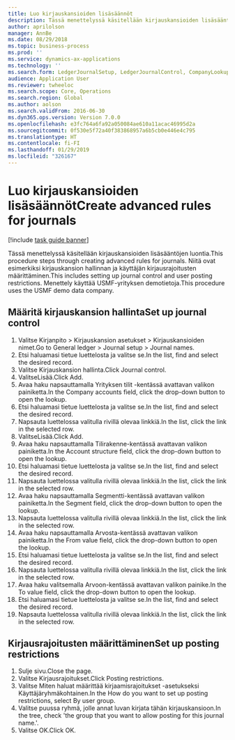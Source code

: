 ```yaml
---
title: Luo kirjauskansioiden lisäsäännöt
description: Tässä menettelyssä käsitellään kirjauskansioiden lisäsääntöjen luontia.
author: aprilolson
manager: AnnBe
ms.date: 08/29/2018
ms.topic: business-process
ms.prod: ''
ms.service: dynamics-ax-applications
ms.technology: ''
ms.search.form: LedgerJournalSetup, LedgerJournalControl, CompanyLookup, LedgerJournalPostControl
audience: Application User
ms.reviewer: twheeloc
ms.search.scope: Core, Operations
ms.search.region: Global
ms.author: aolson
ms.search.validFrom: 2016-06-30
ms.dyn365.ops.version: Version 7.0.0
ms.openlocfilehash: e3fc764a6fa92a050084ae610a11acac46995d2a
ms.sourcegitcommit: 0f530e5f72a40f383868957a6b5cb0e446e4c795
ms.translationtype: HT
ms.contentlocale: fi-FI
ms.lasthandoff: 01/29/2019
ms.locfileid: "326167"
---
```

# <a name="create-advanced-rules-for-journals"></a><span data-ttu-id="43efc-103">Luo kirjauskansioiden lisäsäännöt</span><span class="sxs-lookup"><span data-stu-id="43efc-103">Create advanced rules for journals</span></span>

[!include [task guide banner](../../includes/task-guide-banner.md)]

<span data-ttu-id="43efc-104">Tässä menettelyssä käsitellään kirjauskansioiden lisäsääntöjen luontia.</span><span class="sxs-lookup"><span data-stu-id="43efc-104">This procedure steps through creating advanced rules for journals.</span></span> <span data-ttu-id="43efc-105">Niitä ovat esimerkiksi kirjauskansion hallinnan ja käyttäjän kirjausrajoitusten määrittäminen.</span><span class="sxs-lookup"><span data-stu-id="43efc-105">This includes setting up journal control and user posting restrictions.</span></span> <span data-ttu-id="43efc-106">Menettely käyttää USMF-yrityksen demotietoja.</span><span class="sxs-lookup"><span data-stu-id="43efc-106">This procedure uses the USMF demo data company.</span></span>


## <a name="set-up-journal-control"></a><span data-ttu-id="43efc-107">Määritä kirjauskansion hallinta</span><span class="sxs-lookup"><span data-stu-id="43efc-107">Set up journal control</span></span>
1. <span data-ttu-id="43efc-108">Valitse Kirjanpito > Kirjauskansion asetukset > Kirjauskansioiden nimet.</span><span class="sxs-lookup"><span data-stu-id="43efc-108">Go to General ledger > Journal setup > Journal names.</span></span>
2. <span data-ttu-id="43efc-109">Etsi haluamasi tietue luettelosta ja valitse se.</span><span class="sxs-lookup"><span data-stu-id="43efc-109">In the list, find and select the desired record.</span></span>
3. <span data-ttu-id="43efc-110">Valitse Kirjauskansion hallinta.</span><span class="sxs-lookup"><span data-stu-id="43efc-110">Click Journal control.</span></span>
4. <span data-ttu-id="43efc-111">ValitseLisää.</span><span class="sxs-lookup"><span data-stu-id="43efc-111">Click Add.</span></span>
5. <span data-ttu-id="43efc-112">Avaa haku napsauttamalla Yrityksen tilit -kentässä avattavan valikon painiketta.</span><span class="sxs-lookup"><span data-stu-id="43efc-112">In the Company accounts field, click the drop-down button to open the lookup.</span></span>
6. <span data-ttu-id="43efc-113">Etsi haluamasi tietue luettelosta ja valitse se.</span><span class="sxs-lookup"><span data-stu-id="43efc-113">In the list, find and select the desired record.</span></span>
7. <span data-ttu-id="43efc-114">Napsauta luettelossa valitulla rivillä olevaa linkkiä.</span><span class="sxs-lookup"><span data-stu-id="43efc-114">In the list, click the link in the selected row.</span></span>
8. <span data-ttu-id="43efc-115">ValitseLisää.</span><span class="sxs-lookup"><span data-stu-id="43efc-115">Click Add.</span></span>
9. <span data-ttu-id="43efc-116">Avaa haku napsauttamalla Tilirakenne-kentässä avattavan valikon painiketta.</span><span class="sxs-lookup"><span data-stu-id="43efc-116">In the Account structure field, click the drop-down button to open the lookup.</span></span>
10. <span data-ttu-id="43efc-117">Etsi haluamasi tietue luettelosta ja valitse se.</span><span class="sxs-lookup"><span data-stu-id="43efc-117">In the list, find and select the desired record.</span></span>
11. <span data-ttu-id="43efc-118">Napsauta luettelossa valitulla rivillä olevaa linkkiä.</span><span class="sxs-lookup"><span data-stu-id="43efc-118">In the list, click the link in the selected row.</span></span>
12. <span data-ttu-id="43efc-119">Avaa haku napsauttamalla Segmentti-kentässä avattavan valikon painiketta.</span><span class="sxs-lookup"><span data-stu-id="43efc-119">In the Segment field, click the drop-down button to open the lookup.</span></span>
13. <span data-ttu-id="43efc-120">Napsauta luettelossa valitulla rivillä olevaa linkkiä.</span><span class="sxs-lookup"><span data-stu-id="43efc-120">In the list, click the link in the selected row.</span></span>
14. <span data-ttu-id="43efc-121">Avaa haku napsauttamalla Arvosta-kentässä avattavan valikon painiketta.</span><span class="sxs-lookup"><span data-stu-id="43efc-121">In the From value field, click the drop-down button to open the lookup.</span></span>
15. <span data-ttu-id="43efc-122">Etsi haluamasi tietue luettelosta ja valitse se.</span><span class="sxs-lookup"><span data-stu-id="43efc-122">In the list, find and select the desired record.</span></span>
16. <span data-ttu-id="43efc-123">Napsauta luettelossa valitulla rivillä olevaa linkkiä.</span><span class="sxs-lookup"><span data-stu-id="43efc-123">In the list, click the link in the selected row.</span></span>
17. <span data-ttu-id="43efc-124">Avaa haku valitsemalla Arvoon-kentässä avattavan valikon painike.</span><span class="sxs-lookup"><span data-stu-id="43efc-124">In the To value field, click the drop-down button to open the lookup.</span></span>
18. <span data-ttu-id="43efc-125">Etsi haluamasi tietue luettelosta ja valitse se.</span><span class="sxs-lookup"><span data-stu-id="43efc-125">In the list, find and select the desired record.</span></span>
19. <span data-ttu-id="43efc-126">Napsauta luettelossa valitulla rivillä olevaa linkkiä.</span><span class="sxs-lookup"><span data-stu-id="43efc-126">In the list, click the link in the selected row.</span></span>

## <a name="set-up-posting-restrictions"></a><span data-ttu-id="43efc-127">Kirjausrajoitusten määrittäminen</span><span class="sxs-lookup"><span data-stu-id="43efc-127">Set up posting restrictions</span></span>
1. <span data-ttu-id="43efc-128">Sulje sivu.</span><span class="sxs-lookup"><span data-stu-id="43efc-128">Close the page.</span></span>
2. <span data-ttu-id="43efc-129">Valitse Kirjausrajoitukset.</span><span class="sxs-lookup"><span data-stu-id="43efc-129">Click Posting restrictions.</span></span>
3. <span data-ttu-id="43efc-130">Valitse Miten haluat määrittää kirjaamisrajoitukset -asetukseksi Käyttäjäryhmäkohtainen.</span><span class="sxs-lookup"><span data-stu-id="43efc-130">In the How do you want to set up posting restrictions, select By user group.</span></span>
4. <span data-ttu-id="43efc-131">Valitse puussa ryhmä, jolle annat luvan kirjata tähän kirjauskansioon.</span><span class="sxs-lookup"><span data-stu-id="43efc-131">In the tree, check 'the group that you want to allow posting for this journal name.'.</span></span>
5. <span data-ttu-id="43efc-132">Valitse OK.</span><span class="sxs-lookup"><span data-stu-id="43efc-132">Click OK.</span></span>

